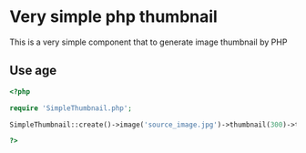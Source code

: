 Very simple php thumbnail
===================

This is a very simple component that to generate image thumbnail by PHP

Use age
-----------
```php
<?php

require 'SimpleThumbnail.php';

SimpleThumbnail::create()->image('source_image.jpg')->thumbnail(300)->to('destination_thumbnail_image.jpg');

?>
```